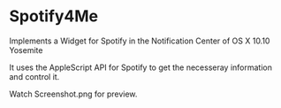 Spotify4Me
==========

Implements a Widget for Spotify in the Notification Center of OS X 10.10 Yosemite

It uses the AppleScript API for Spotify to get the necesseray information and control it.

Watch Screenshot.png for preview.